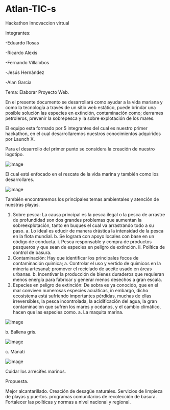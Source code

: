 # Atlan-TIC-s
Hackathon Innovaccion virtual

Integrantes:

-Eduardo Rosas

-Ricardo Alexis

-Fernando Villalobos

-Jesús Hernández

-Alan García

Tema: Elaborar Proyecto Web.

En el presente documento se desarrollará como ayudar a la vida  mariana y como la tecnología a través de un sitio web estático, puede brindar una posible solución las especies en extinción, contaminación como; derrames petroleros, prevenir la sobrepesca y la sobre explotación de los mares.


El  equipo esta  formado por 5 integrantes del cual es nuestro  primer hackathon, en el cual desarrollaremos nuestros conocimientos adquiridos por Launch X.

Para el  desarrollo del primer punto se considera la creación de nuestro logotipo.

![image](https://user-images.githubusercontent.com/81430898/168497145-f39ae2b5-0f0c-4996-b654-ace0f66b44b9.png)

El  cual  está enfocado en el  rescate de la vida marina y también como los desarrollares.

![image](https://user-images.githubusercontent.com/81430898/168497162-f350e627-a401-4a08-b756-b2b6df4048c3.png)

También encontraremos los principales temas ambientales y atención de nuestras playas.

1.	Sobre pesca:  La causa principal es la pesca ilegal o la pesca de arrastre de profundidad son dos grandes problemas que aumentan la sobreexplotación, tanto en buques el cual va arrastrando todo a su paso. 
a.	Lo ideal es educir de manera drástica la intensidad de la pesca en la flota mundial.
b.	Se  logrará  con apoyo locales con base en un código de conducta.
i.	Pesca responsable y compra de productos pesqueros y que sean de especies en peligro de extinción.
ii.	Política de control de basura.
2.	Contaminación: Hay que identificar los principales focos de contaminación química; 
a.	Controlar el uso y vertido de químicos en la minería artesanal; promover el reciclado de aceite usado en áreas urbanas.
b.	Incentivar la producción de bienes duraderos que requieran menos energía para fabricar y generar menos desechos a gran escala.
3.	Especies en peligro de extinción: De sobra es ya conocido, que en el mar conviven numerosas especies acuáticas, in embargo, dicho ecosistema está sufriendo importantes pérdidas, muchas de ellas irreversibles, la pesca incontrolada, la acidificación del agua, la gran contaminación que sufren los mares y océanos, y el cambio climático, hacen que las  especies como.
a.	La maquita marina.

![image](https://user-images.githubusercontent.com/81430898/168497195-057e314b-30f9-433d-98a9-e462e2854f26.png)

b.	Ballena gris.

![image](https://user-images.githubusercontent.com/81430898/168497202-91adab25-5d24-45a9-8c2c-e5d3e8e27c6a.png)

c.	Manatí
 
![image](https://user-images.githubusercontent.com/81430898/168497210-7f11c4b1-1f54-4199-a4bd-1a4e01cf14a3.png)

Cuidar los arrecifes marinos.

Propuesta.

Mejor alcantarillado.
Creación de desagüe naturales.
Servicios de limpieza de playas y puertos.
programas comunitarios de recolección de basura.
Fortalecer las políticas y normas a nivel nacional y regional.
